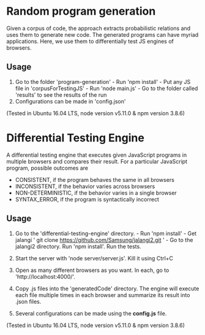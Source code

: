 Random program generation
===========================
Given a corpus of code, the approach extracts probabilistic relations and uses them to generate new code.
The generated programs can have myriad applications. Here, we use them to differentially test JS engines
of browsers.

Usage
-----
1. Go to the folder 'program-generation'
        - Run 'npm install'
        - Put any JS file in 'corpusForTestingJS'
        - Run 'node main.js'
        - Go to the folder called 'results' to see the results of the run
2. Configurations can be made in 'config.json'

(Tested in Ubuntu 16.04 LTS, node version v5.11.0 & npm version 3.8.6)

Differential Testing Engine
===========================

A differential testing engine that executes given JavaScript programs in multiple browsers and compares their result. For a particular JavaScript program, possible outcomes are
 * CONSISTENT, if the program behaves the same in all browsers
 * INCONSISTENT, if the behavior varies across browsers
 * NON-DETERMINISTIC, if the behavior varies in a single browser
 * SYNTAX_ERROR, if the program is syntactically incorrect

Usage
-----

 1. Go to the 'differential-testing-engine' directory.
        - Run 'npm install'
        - Get jalangi ' git clone https://github.com/Samsung/jalangi2.git '
        - Go to the jalangi2 directory. Run 'npm install'. Run the tests.

 2. Start the server with 'node server/server.js'. Kill it using Ctrl+C

 3. Open as many different browsers as you want. In each, go to 'http://localhost:4000/'.

 4. Copy .js files into the 'generatedCode' directory. The engine will execute each file multiple times in each browser and summarize its result into .json files.

 5. Several configurations can be made using the __config.js__ file.

(Tested in Ubuntu 16.04 LTS, node version v5.11.0 & npm version 3.8.6)
